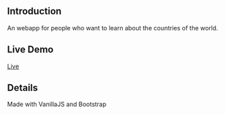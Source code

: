 ## Introduction

An webapp for people who want to learn about the countries of the world.

## Live Demo

[Live]('https://country-query.surge.sh/')

## Details

Made with VanillaJS and Bootstrap
